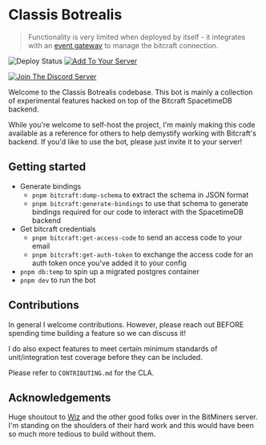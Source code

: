 # Classis Botrealis

> Functionality is very limited when deployed by itself - it integrates with an [event gateway](https://github.com/trinitrotoluene/vela) to manage the bitcraft connection.

![Deploy Status](https://img.shields.io/github/actions/workflow/status/trinitrotoluene/classis-botrealis/deploy.yml?branch=master&style=flat-square) [![Add To Your Server](https://img.shields.io/badge/Add%20to%20Your%20Server-5865F2?style=flat-square&logo=discord&logoColor=white)](https://discord.com/oauth2/authorize?client_id=1396088730938245151&permissions=311922002944&scope=bot%20applications.commands)

[![Join The Discord Server](https://img.shields.io/badge/Join%20the%20Discord%20server-5865F2?style=flat-square&logo=discord&logoColor=white)](https://discord.gg/NKddr87kcJ)

Welcome to the Classis Botrealis codebase. This bot is mainly a collection of experimental features hacked on top of the Bitcraft SpacetimeDB backend.

While you're welcome to self-host the project, I'm mainly making this code available as a reference for others to help demystify working with Bitcraft's backend. If you'd like to use the bot, please just invite it to your server!

## Getting started

- Generate bindings
  - `pnpm bitcraft:dump-schema` to extract the schema in JSON format
  - `pnpm bitcraft:generate-bindings` to use that schema to generate bindings required for our code to interact with the SpacetimeDB backend
- Get bitcraft credentials
  - `pnpm bitcraft:get-access-code` to send an access code to your email
  - `pnpm bitcraft:get-auth-token` to exchange the access code for an auth token once you've added it to your config
- `pnpm db:temp` to spin up a migrated postgres container
- `pnpm dev` to run the bot

## Contributions

In general I welcome contributions. However, please reach out BEFORE spending time building a feature so we can discuss it!

I do also expect features to meet certain minimum standards of unit/integration test coverage before they can be included.

Please refer to `CONTRIBUTING.md` for the CLA.

## Acknowledgements

Huge shoutout to [Wiz](https://github.com/wizjany) and the other good folks over in the BitMiners server. I'm standing on the shoulders of their hard work and this would have been so much more tedious to build without them.
